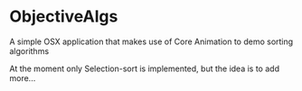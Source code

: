 ObjectiveAlgs
=============

A simple OSX application that makes use of Core Animation to demo sorting algorithms

At the moment only Selection-sort is implemented, but the idea is to add more...


